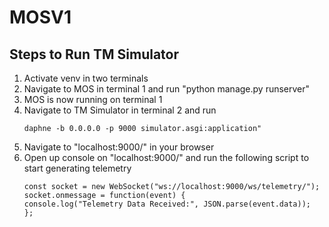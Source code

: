 # MOSV1

## Steps to Run TM Simulator 

1. Activate venv in two terminals
2. Navigate to MOS in terminal 1 and run "python manage.py runserver"
3. MOS is now running on terminal 1
4. Navigate to TM Simulator in terminal 2 and run
   ````
   daphne -b 0.0.0.0 -p 9000 simulator.asgi:application"
   ````
5. Navigate to "localhost:9000/" in your browser
6. Open up console on "localhost:9000/" and run the following script to start generating telemetry
   ````
   const socket = new WebSocket("ws://localhost:9000/ws/telemetry/");
   socket.onmessage = function(event) {
   console.log("Telemetry Data Received:", JSON.parse(event.data));
   };
   ````
